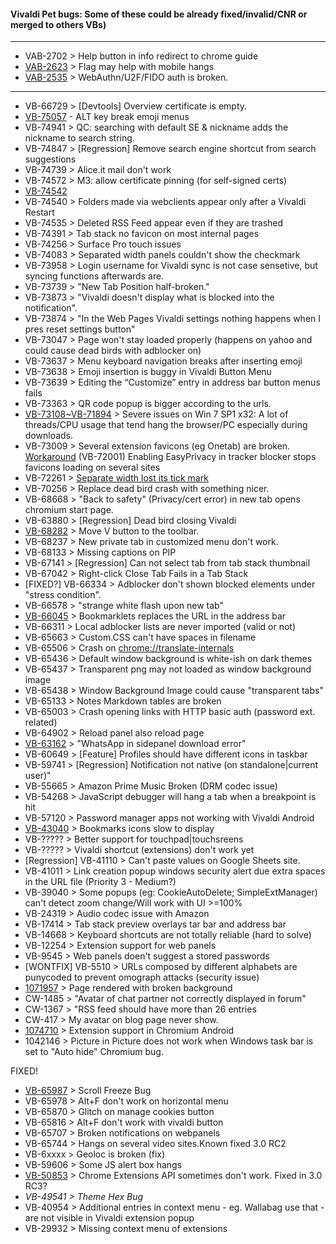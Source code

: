 #### Vivaldi Pet bugs: Some of these could be already fixed/invalid/CNR or merged to others VBs)
***
* VAB-2702 > Help button in info redirect to chrome guide
* [VAB-2623](https://forum.vivaldi.net/post/410520) > Flag may help with mobile hangs
* [VAB-2535](https://forum.vivaldi.net/topic/51827/webauthn-u2f-fido-not-working) > WebAuthn/U2F/FIDO auth is broken.
***
* VB-66729 > [Devtools] Overview certificate is empty.
* [VB-75057](https://forum.vivaldi.net/post/423738) - ALT key break emoji menus
* VB-74941 > QC: searching with default SE & nickname adds the nickname to search string.
* VB-74847 > [Regression] Remove search engine shortcut from search suggestions
* VB-74739 > Alice.it mail don't work
* VB-74572 > M3: allow certificate pinning (for self-signed certs)
* [VB-74542](https://forum.vivaldi.net/post/420804) 
* VB-74540 > Folders made via webclients appear only after a Vivaldi Restart
* VB-74535 > Deleted RSS Feed appear even if they are trashed
* VB-74391 > Tab stack no favicon on most internal pages 
* VB-74256 > Surface Pro touch issues
* VB-74083 > Separated width panels couldn't show the checkmark
* VB-73958 > Login username for Vivaldi sync is not case sensetive, but syncing functions afterwards are.
* VB-73739 > "New Tab Position half-broken."
* VB-73873 > "Vivaldi doesn't display what is blocked into the notification".
* VB-73874 > "In the Web Pages Vivaldi settings nothing happens when I pres reset settings button"
* VB-73047 > Page won't stay loaded properly (happens on yahoo and could cause dead birds with adblocker on)
* VB-73637 > Menu keyboard navigation breaks after inserting emoji
* VB-73638 > Emoji insertion is buggy in Vivaldi Button Menu
* VB-73639 > Editing the “Customize” entry in address bar button menus fails
* VB-73363 > QR code popup is bigger according to the urls.
* [VB-73108~VB-71894](https://forum.vivaldi.net/post/410082) > Severe issues on Win 7 SP1 x32: A lot of threads/CPU usage that tend hang the browser/PC especially during downloads.
* VB-73009 > Several extension favicons (eg Onetab) are broken. [Workaround](https://forum.vivaldi.net/post/414890)
(VB-72001) Enabling EasyPrivacy in tracker blocker stops favicons loading on several sites
* VB-72261 > [Separate width lost its tick mark ](https://forum.vivaldi.net/post/417860)
* VB-70256 > Replace dead bird crash with something nicer.
* VB-68668 > "Back to safety" (Privacy/cert error) in new tab opens chromium start page.
* VB-63880 > [Regression] Dead bird closing Vivaldi
* [VB-68282](https://forum.vivaldi.net/topic/47673/move-v-menu-to-bar-below-then-eliminate-entire-wasted-row-space) > Move V button to the toolbar.
* VB-68237 > New private tab in customized menu don't work.
* VB-68133 > Missing captions on PIP
* VB-67141 > \[Regression\] Can not select tab from tab stack thumbnail
* VB-67042 > Right-click Close Tab Fails in a Tab Stack
* [FIXED?] VB-66334 > Adblocker don't shown blocked elements under "stress condition". 
* VB-66578 > "strange white flash upon new tab"
* [VB-66045](https://forum.vivaldi.net/topic/31409/bookmarklets-replaces-the-url-in-the-address-bar) > Bookmarklets replaces the URL in the address bar
* VB-66311 > Local adblocker lists are never imported (valid or not)
* VB-65663 > Custom.CSS can't have spaces in filename
* VB-65506 > Crash on [chrome://translate-internals](chrome://translate-internals)
* VB-65436 > Default window background is white-ish on dark themes
* VB-65437 > Transparent png may not loaded as window background image
* VB-65438 > Window Background Image could cause "transparent tabs"
* VB-65133 > Notes Markdown tables are broken
* VB-65003 > Crash opening links with HTTP basic auth (password ext. related)
* VB-64902 > Reload panel also reload page
* [VB-63162](https://forum.vivaldi.net/post/356455) > "WhatsApp in sidepanel download error"
* VB-60649 > [Feature] Profiles should have different icons in taskbar
* VB-59741 > \[Regression\] Notification not native (on standalone|current user)"
* VB-55665 > Amazon Prime Music Broken (DRM codec issue)
* VB-54268 > JavaScript debugger will hang a tab when a breakpoint is hit
* VB-57120 > Password manager apps not working with Vivaldi Android
* [VB-43040](https://forum.vivaldi.net/topic/28412/bookmark-icons-slow-to-display-in-1-15/43?_=1587634206442) > Bookmarks icons slow to display
* VB-????? > Better support for touchpad|touchsreens
* VB-????? > Vivaldi shortcut (extensions) don't work yet
* [Regression] VB-41110 >  Can't paste values on Google Sheets site.
* VB-41011 > Link creation popup windows security alert due extra spaces in the URL file (Priority 3 - Medium?)
* VB-39040 > Some popups (eg: CookieAutoDelete; SimpleExtManager) can't detect zoom change/Will work with UI >=100%
* VB-24319 > Audio codec issue with Amazon
* VB-17414 > Tab stack preview overlays tar bar and address bar
* VB-14668 > Keyboard shortcuts are not totally reliable (hard to solve)
* VB-12254 > Extension support for web panels
* VB-9545 > Web panels doen't suggest a stored passwords
* [WONTFIX] VB-5510 > URLs composed by different alphabets are punycoded to prevent omograph attacks (security issue)
* [1071957](https://bugs.chromium.org/p/chromium/issues/detail?id=1042146) > Page rendered with broken background
* CW-1485 > "Avatar of chat partner not correctly displayed in forum"
* CW-1367 > "RSS feed should have more than 26 entries
* CW-417 > My avatar on blog page never show.
* [1074710](https://bugs.chromium.org/p/chromium/issues/detail?id=1074710) > Extension support in Chromium Android
* 1042146 > Picture in Picture does not work when Windows task bar is set to "Auto hide" Chromium bug.

FIXED!

* [VB-65987](https://forum.vivaldi.net/post/361689) > Scroll Freeze Bug
* VB-65978 > Alt+F don't work on horizontal menu
* VB-65870 > Glitch on manage cookies button
* VB-65816 > Alt+F don't work with vivaldi button
* VB-65707 > Broken notifications on webpanels
* VB-65744 > Hangs on several video sites.Known fixed 3.0 RC2
* VB-6xxxx > Geoloc is broken (fix)
* VB-59606 > Some JS alert box hangs
* [VB-50853](https://forum.vivaldi.net/topic/35531/chrome-extension-apis-intermittently-unavailable-on-2-3-1440-61-x86) > Chrome Extensions API sometimes don't work. Fixed in 3.0 RC3?
* _VB-49541 > Theme Hex Bug_
* VB-40954 > Additional entries in context menu - eg. Wallabag use that - are not visible in Vivaldi extension popup
* VB-29932 > Missing context menu of extensions
